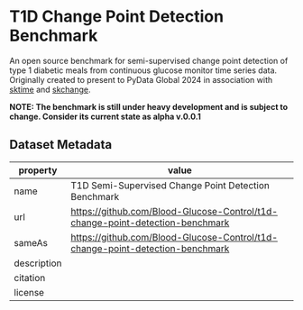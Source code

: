 # T1D Change Point Detection Benchmark
An open source benchmark for semi-supervised change point detection of type 1 diabetic meals from continuous glucose monitor time series data. Originally created to present to PyData Global 2024 in association with [sktime](https://www.sktime.net/en/stable/) and [skchange](https://skchange.readthedocs.io/en/latest/).

**NOTE: The benchmark is still under heavy development and is subject to change. Consider its current state as alpha v.0.0.1**


## Dataset Metadata

| property | value |
| - | - |
| name | T1D Semi-Supervised Change Point Detection Benchmark |
| url | https://github.com/Blood-Glucose-Control/t1d-change-point-detection-benchmark |
| sameAs | https://github.com/Blood-Glucose-Control/t1d-change-point-detection-benchmark |
| description | |
| citation | |
| license | |

